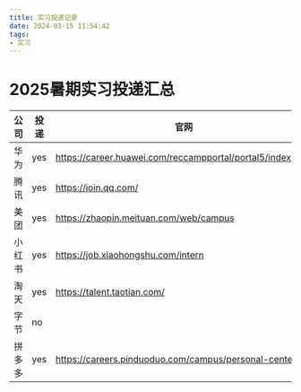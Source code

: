 ```yaml
---
title: 实习投递记录
date: 2024-03-15 11:54:42
tags:
- 实习
---
```


# 2025暑期实习投递汇总

| 公司     | 投递 | 官网                                                       |
| -------- | ---- | ---------------------------------------------------------- |
| 华为     | yes  | https://career.huawei.com/reccampportal/portal5/index.html |
| 腾讯     | yes  | https://join.qq.com/                                       |
| 美团     | yes  | https://zhaopin.meituan.com/web/campus                     |
| 小红书   | yes  | https://job.xiaohongshu.com/intern                         |
| 淘天     | yes  | https://talent.taotian.com/                               |
| 字节     | no   |                                                            |
| 拼多多   | yes   | https://careers.pinduoduo.com/campus/personal-center     |

